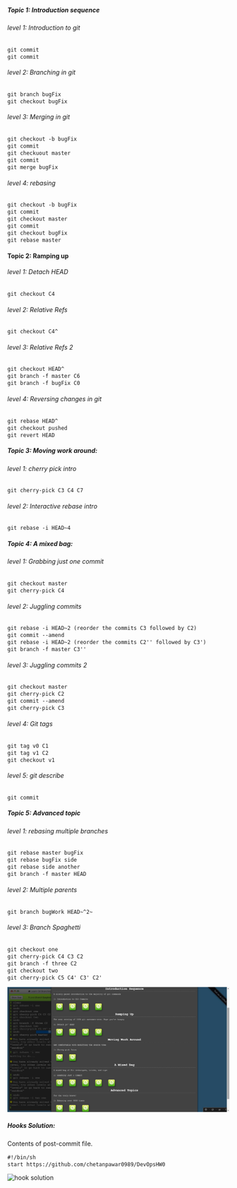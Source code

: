 ##### Topic 1: Introduction sequence
###### level 1: Introduction to git
<pre><code>git commit
git commit </code></pre>

###### level 2: Branching in git
<pre><code>git branch bugFix
git checkout bugFix</code></pre>

###### level 3: Merging in git
<pre><code>git checkout -b bugFix
git commit
git checkuout master
git commit
git merge bugFix</code></pre>

###### level 4: rebasing
<pre><code>git checkout -b bugFix
git commit
git checkout master
git commit
git checkout bugFix
git rebase master</code></pre>


#### Topic 2: Ramping up
###### level 1: Detach HEAD
<pre><code>git checkout C4</code></pre>

###### level 2: Relative Refs
<pre><code>git checkout C4^</code></pre>

###### level 3: Relative Refs 2
<pre><code>git checkout HEAD^
git branch -f master C6
git branch -f bugFix C0</code></pre>

###### level 4: Reversing changes in git
<pre><code>git rebase HEAD^
git checkout pushed
git revert HEAD</code></pre>


##### Topic 3: Moving work around:
###### level 1: cherry pick intro
<pre><code>git cherry-pick C3 C4 C7</code></pre>

###### level 2: Interactive rebase intro
<pre><code>git rebase -i HEAD~4</code></pre>


##### Topic 4: A mixed bag:
###### level 1: Grabbing just one commit 
<pre><code>git checkout master
git cherry-pick C4</code></pre>

###### level 2: Juggling commits
<pre><code>git rebase -i HEAD~2 (reorder the commits C3 followed by C2)
git commit --amend
git rebase -i HEAD~2 (reorder the commits C2'' followed by C3')
git branch -f master C3''</code></pre>

###### level 3: Juggling commits 2
<pre><code>git checkout master
git cherry-pick C2
git commit --amend
git cherry-pick C3</code></pre>

###### level 4: Git tags
<pre><code>git tag v0 C1
git tag v1 C2
git checkout v1</code></pre>

###### level 5: git describe
<pre><code>git commit</code></pre>


##### Topic 5: Advanced topic
###### level 1: rebasing multiple branches
<pre><code>git rebase master bugFix
git rebase bugFix side
git rebase side another
git branch -f master HEAD</code></pre>

###### level 2: Multiple parents
<pre><code>git branch bugWork HEAD~^2~</code></pre>

###### level 3: Branch Spaghetti
<pre><code>git checkout one
git cherry-pick C4 C3 C2
git branch -f three C2
git checkout two
git cherry-pick C5 C4' C3' C2'</code></pre>

![pcottle solution][pcottle_op]

##### Hooks Solution:
Contents of post-commit file.
<pre><code>#!/bin/sh
start https://github.com/chetanpawar0989/DevOpsHW0</code></pre>

![hook solution][hook_op]

[pcottle_op]: https://github.com/chetanpawar0989/DevOpsHW0/blob/master/pcottle-git.jpg
[hook_op]: https://github.com/chetanpawar0989/DevOpsHW0/blob/master/hook.gif

